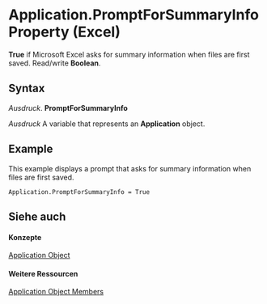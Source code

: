 
# Application.PromptForSummaryInfo Property (Excel)

 **True** if Microsoft Excel asks for summary information when files are first saved. Read/write **Boolean**.


## Syntax

 _Ausdruck_. **PromptForSummaryInfo**

 _Ausdruck_ A variable that represents an **Application** object.


## Example

This example displays a prompt that asks for summary information when files are first saved.


```
Application.PromptForSummaryInfo = True
```


## Siehe auch


#### Konzepte


[Application Object](19b73597-5cf9-4f56-8227-b5211f657f6f.md)
#### Weitere Ressourcen


[Application Object Members](http://msdn.microsoft.com/library/4cb9ca42-8d07-cc9c-2d80-4eb9a5921e1e%28Office.15%29.aspx)